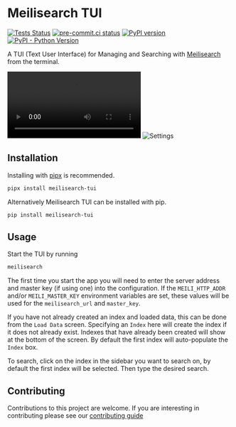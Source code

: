 # Meilisearch TUI

[![Tests Status](https://github.com/sanders41/meilisearch-tui/workflows/Testing/badge.svg?branch=main&event=push)](https://github.com/sanders41/meilisearch-tui/actions?query=workflow%3ATesting+branch%3Amain+event%3Apush)
[![pre-commit.ci status](https://results.pre-commit.ci/badge/github/sanders41/meilisearch-tui/main.svg)](https://results.pre-commit.ci/latest/github/sanders41/meilisearch-tui/main)
[![PyPI version](https://badge.fury.io/py/meilisearch-tui.svg)](https://badge.fury.io/py/meilisearch-tui)
[![PyPI - Python Version](https://img.shields.io/pypi/pyversions/meilisearch-tui?color=5cc141)](https://github.com/sanders41/meilisearch-tui)

A TUI (Text User Interface) for Managing and Searching with [Meilisearch](https://github.com/meilisearch/meilisearch)
from the terminal.

![Search](https://raw.githubusercontent.com/sanders41/meilisearch-tui/main/assets/search.mp4)
![Settings](https://raw.githubusercontent.com/sanders41/meilisearch-tui/main/assets/settings.png)

## Installation

Installing with [pipx](https://github.com/pypa/pipx) is recommended.

```sh
pipx install meilisearch-tui
```

Alternatively Meilisearch TUI can be installed with pip.

```sh
pip install meilisearch-tui
```

## Usage

Start the TUI by running

```sh
meilisearch
```

The first time you start the app you will need to enter the server address and master key (if using
one) into the configuration. If the `MEILI_HTTP_ADDR` and/or `MEILI_MASTER_KEY` environment variables
are set, these values will be used for the `meilisearch_url` and `master_key`.

If you have not already created an index and loaded data, this can be done from the `Load Data`
screen. Specifying an `Index` here will create the index if it does not already exist. Indexes
that have already been created will show at the bottom of the screen. By default the first index
will auto-populate the `Index` box.

To search, click on the index in the sidebar you want to search on, by default the first index will
be selected. Then type the desired search.

## Contributing

Contributions to this project are welcome. If you are interesting in contributing please see our [contributing guide](CONTRIBUTING.md)
